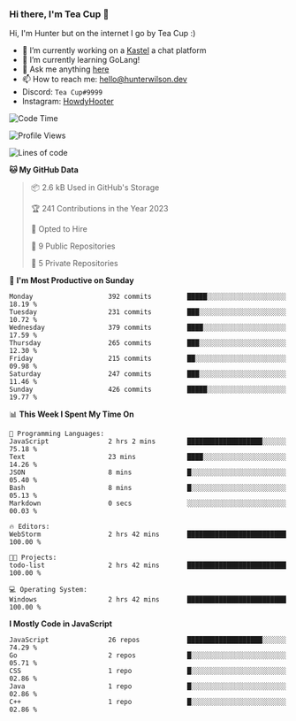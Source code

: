 ### Hi there, I'm Tea Cup 👋 

Hi, I'm Hunter but on the internet I go by Tea Cup :)

- 🔭 I’m currently working on a [Kastel](https://github.com/Kastelll) a chat platform
- 🌱 I’m currently learning GoLang!
- 💬 Ask me anything [here](https://github.com/TheTeaCup/TheTeaCup/issues)
- 📫 How to reach me: [hello@hunterwilson.dev](mailto:hello@hunterwilson.dev)
- Discord: `Tea Cup#9999`
- Instagram: [HowdyHooter](https://instagram.com/HowdyHooter)

<!--START_SECTION:waka-->
![Code Time](http://img.shields.io/badge/Code%20Time-295%20hrs%201%20min-blue)

![Profile Views](http://img.shields.io/badge/Profile%20Views-60-blue)

![Lines of code](https://img.shields.io/badge/From%20Hello%20World%20I%27ve%20Written-271.6%20thousand%20lines%20of%20code-blue)

**🐱 My GitHub Data** 

> 📦 2.6 kB Used in GitHub's Storage 
 > 
> 🏆 241 Contributions in the Year 2023
 > 
> 💼 Opted to Hire
 > 
> 📜 9 Public Repositories 
 > 
> 🔑 5 Private Repositories 
 > 
📅 **I'm Most Productive on Sunday** 

```text
Monday                   392 commits         █████░░░░░░░░░░░░░░░░░░░░   18.19 % 
Tuesday                  231 commits         ███░░░░░░░░░░░░░░░░░░░░░░   10.72 % 
Wednesday                379 commits         ████░░░░░░░░░░░░░░░░░░░░░   17.59 % 
Thursday                 265 commits         ███░░░░░░░░░░░░░░░░░░░░░░   12.30 % 
Friday                   215 commits         ██░░░░░░░░░░░░░░░░░░░░░░░   09.98 % 
Saturday                 247 commits         ███░░░░░░░░░░░░░░░░░░░░░░   11.46 % 
Sunday                   426 commits         █████░░░░░░░░░░░░░░░░░░░░   19.77 % 
```


📊 **This Week I Spent My Time On** 

```text
💬 Programming Languages: 
JavaScript               2 hrs 2 mins        ███████████████████░░░░░░   75.18 % 
Text                     23 mins             ████░░░░░░░░░░░░░░░░░░░░░   14.26 % 
JSON                     8 mins              █░░░░░░░░░░░░░░░░░░░░░░░░   05.40 % 
Bash                     8 mins              █░░░░░░░░░░░░░░░░░░░░░░░░   05.13 % 
Markdown                 0 secs              ░░░░░░░░░░░░░░░░░░░░░░░░░   00.03 % 

🔥 Editors: 
WebStorm                 2 hrs 42 mins       █████████████████████████   100.00 % 

🐱‍💻 Projects: 
todo-list                2 hrs 42 mins       █████████████████████████   100.00 % 

💻 Operating System: 
Windows                  2 hrs 42 mins       █████████████████████████   100.00 % 
```

**I Mostly Code in JavaScript** 

```text
JavaScript               26 repos            ███████████████████░░░░░░   74.29 % 
Go                       2 repos             █░░░░░░░░░░░░░░░░░░░░░░░░   05.71 % 
CSS                      1 repo              █░░░░░░░░░░░░░░░░░░░░░░░░   02.86 % 
Java                     1 repo              █░░░░░░░░░░░░░░░░░░░░░░░░   02.86 % 
C++                      1 repo              █░░░░░░░░░░░░░░░░░░░░░░░░   02.86 % 
```




<!--END_SECTION:waka-->
